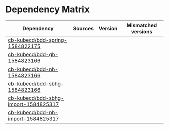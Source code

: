 # Dependency Matrix

Dependency | Sources | Version | Mismatched versions
---------- | ------- | ------- | -------------------
[cb-kubecd/bdd-spring-1584822175](https://github.com/cb-kubecd/bdd-spring-1584822175.git) |  | []() | 
[cb-kubecd/bdd-gh-1584823166](https://github.com/cb-kubecd/bdd-gh-1584823166.git) |  | []() | 
[cb-kubecd/bdd-nh-1584823166](https://github.com/cb-kubecd/bdd-nh-1584823166.git) |  | []() | 
[cb-kubecd/bdd-sbhg-1584823166](https://github.com/cb-kubecd/bdd-sbhg-1584823166.git) |  | []() | 
[cb-kubecd/bdd-sbhg-import-1584825317](https://github.com/cb-kubecd/bdd-sbhg-import-1584825317.git) |  | []() | 
[cb-kubecd/bdd-nh-import-1584825317](https://github.com/cb-kubecd/bdd-nh-import-1584825317.git) |  | []() | 
